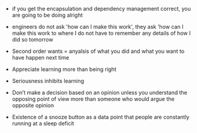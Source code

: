 - if you get the encapsulation and dependency management correct, you are going to be doing alright
- engineers do not ask 'how can I make this work', they ask 'how can I make this work to where I do not have to remember any details of how I did so tomorrow


- Second order wants = anyalsis of what you did and what you want to have happen next time
- Appreciate learning more than being right
- Seriousness inhibits learning
- Don’t make a decision based on an opinion unless you understand the opposing point of view more than someone who would argue the opposite opinion 
- Existence of a snooze button as a data point that people are constantly running at a sleep deficit
